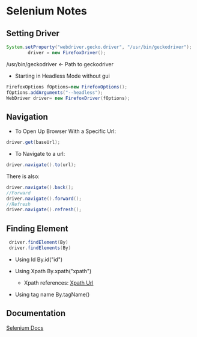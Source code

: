 # Selenium Notes


## Setting Driver
```java
System.setProperty("webdriver.gecko.driver", "/usr/bin/geckodriver");
		driver = new FirefoxDriver();
```
/usr/bin/geckodriver <- Path to geckodriver



- Starting in Headless Mode without gui
```java
FirefoxOptions fOptions=new FirefoxOptions();
fOptions.addArguments("--headless");
WebDriver driver= new FirefoxDriver(fOptions);
```

## Navigation

- To Open Up Browser With a Specific Url:

```java
driver.get(baseUrl);

```
- To Navigate to a url:
```java
driver.navigate().to(url);
```
There is also:
```java
driver.navigate().back();
//Forward
driver.navigate().forward();
//Refresh
driver.navigate().refresh();
```

## Finding Element

```java
 driver.findElement(By)
 driver.findElements(By)
```
- Using Id By.id("id")

- Using Xpath By.xpath("xpath")
    - Xpath references: [Xpath Url](https://www.w3schools.com/xml/xpath_syntax.asp)

- Using tag name By.tagName()


## Documentation

[Selenium Docs](https://selenium.dev)

